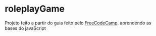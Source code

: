 # roleplayGame
Projeto feito a partir do guia feito pelo [FreeCodeCamp](https://www.freecodecamp.org). aprendendo as bases do javaScript
